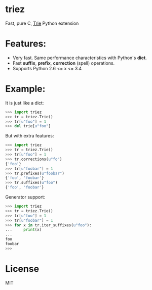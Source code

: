 triez 
===================
Fast, pure C, [Trie](http://en.wikipedia.org/wiki/Trie) Python extension

Features:
===================
  * Very fast. Same performance characteristics with Python's **dict**.
  * Fast **suffix**, **prefix**, **correction** (spell) operations.
  * Supports Python 2.6 <= x <= 3.4

Example:
===================

It is just like a dict:
```python
>>> import triez
>>> tr = triez.Trie()
>>> tr[u"foo"] = 1
>>> del trie[u"foo"]
```

But with extra features:
```python
>>> import triez
>>> tr = triez.Trie()
>>> tr[u"foo"] = 1
>>> tr.corrections(u"fo")
{'foo'}
>>> tr[u"foobar"] = 1
>>> tr.prefixes(u"foobar")
{'foo', 'foobar'}
>>> tr.suffixes(u"foo")
{'foo', 'foobar'}
```

Generator support:
```python
>>> import triez
>>> tr = triez.Trie()
>>> tr[u"foo"] = 1
>>> tr[u"foobar"] = 1
>>> for x in tr.iter_suffixes(u"foo"):
...     print(x)
...
foo
foobar
>>>
```

License
===================

MIT